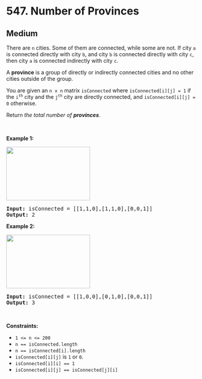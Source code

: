 # 547. Number of Provinces
## Medium
<p>There are <code>n</code> cities. Some of them are connected, while some are not. If city <code>a</code> is connected directly with city <code>b</code>, and city <code>b</code> is connected directly with city <code>c</code>, then city <code>a</code> is connected indirectly with city <code>c</code>.</p>

<p>A <strong>province</strong> is a group of directly or indirectly connected cities and no other cities outside of the group.</p>

<p>You are given an <code>n x n</code> matrix <code>isConnected</code> where <code>isConnected[i][j] = 1</code> if the <code>i<sup>th</sup></code> city and the <code>j<sup>th</sup></code> city are directly connected, and <code>isConnected[i][j] = 0</code> otherwise.</p>

<p>Return <em>the total number of <strong>provinces</strong></em>.</p>

<p>&nbsp;</p>
<p><strong class="example">Example 1:</strong></p>
<img alt="" src="https://assets.leetcode.com/uploads/2020/12/24/graph1.jpg" style="width: 222px; height: 142px;">
<pre><strong>Input:</strong> isConnected = [[1,1,0],[1,1,0],[0,0,1]]
<strong>Output:</strong> 2
</pre>

<p><strong class="example">Example 2:</strong></p>
<img alt="" src="https://assets.leetcode.com/uploads/2020/12/24/graph2.jpg" style="width: 222px; height: 142px;">
<pre><strong>Input:</strong> isConnected = [[1,0,0],[0,1,0],[0,0,1]]
<strong>Output:</strong> 3
</pre>

<p>&nbsp;</p>
<p><strong>Constraints:</strong></p>

<ul>
	<li><code>1 &lt;= n &lt;= 200</code></li>
	<li><code>n == isConnected.length</code></li>
	<li><code>n == isConnected[i].length</code></li>
	<li><code>isConnected[i][j]</code> is <code>1</code> or <code>0</code>.</li>
	<li><code>isConnected[i][i] == 1</code></li>
	<li><code>isConnected[i][j] == isConnected[j][i]</code></li>
</ul>
